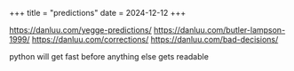 +++
title = "predictions"
date = 2024-12-12
+++

https://danluu.com/yegge-predictions/ https://danluu.com/butler-lampson-1999/
https://danluu.com/corrections/ https://danluu.com/bad-decisions/

python will get fast before anything else gets readable
